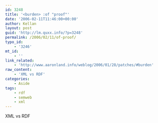 ```yaml
---
id: 3248
title: '<burden> :of "proof"'
date: '2006-02-11T11:46:00+00:00'
author: Kellan
layout: post
guid: 'http://lm.quxx.info/?p=3248'
permalink: /2006/02/11/of-proof/
typo_id:
    - '3246'
mt_id:
    - ''
link_related:
    - 'http://www.aaronland.info/weblog/2006/01/28/patches/#burden'
raw_content:
    - 'XML vs RDF'
categories:
    - Aside
tags:
    - rdf
    - semweb
    - xml
---
```


XML vs RDF